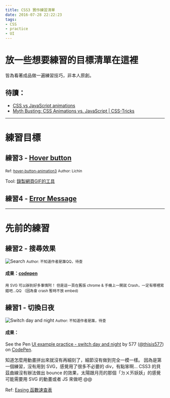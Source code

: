 ```yaml
---
title: CSS3 實作練習清單
date: 2016-07-28 22:22:23
tags:
- CSS
- practice
- UI
---
```


# 放一些想要練習的目標清單在這裡

<div class="tip">
	皆為看著成品做一遍練習技巧，非本人原創。
</div>

## 待讀：
- [CSS vs JavaScript animations](https://developers.google.com/web/fundamentals/design-and-ui/animations/css-vs-javascript?hl=en)
- [Myth Busting: CSS Animations vs. JavaScript | CSS-Tricks](https://css-tricks.com/myth-busting-css-animations-vs-javascript/)

<!-- more -->

----

# 練習目標

## 練習3 - [Hover button](https://lichin.me/hoverbtn2/)
<small>Ref: [hover-button-animation3](https://lichin.me/css/2016/07/28/hover-button-animation3)</small>
<small>Author: Lichin</small>


Tool: [錄製網頁GIF的工具](http://www.cockos.com/licecap/)


## 練習4 - [Error Message](https://dribbble.com/shots/2818079-Error-Message)

----

# 先前的練習

## 練習2 - 搜尋效果
![Search](https://d262ilb51hltx0.cloudfront.net/max/800/1*1PijTRGwpdBDO4yQPJCBjA.gif)
<small class="img-description">Author: 不知道作者是誰QQ，待查</small>

#### 成果：[codepen](http://codepen.io/thisis577/pen/jAGmyR/)

<small class="murmur">
	用 SVG 可以辦到好多事情阿！
	但是這一頁在舊版 chrome & 手機上一開就 Crash，一定有哪裡寫錯吧...QQ
	（因為會 crash 暫時不放 embed)
</small>


## 練習1 - 切換日夜
![Switch day and night](https://d262ilb51hltx0.cloudfront.net/max/800/1*Na6uh-8wut97eVoIABslMA.gif)
<small class="img-description">Author: 不知道作者是誰，待查</small>

#### 成果：
<p data-height="397" data-theme-id="light" data-slug-hash="wWAgmr" data-default-tab="result" data-user="thisis577" data-embed-version="2" class="codepen">See the Pen <a href="http://codepen.io/thisis577/pen/wWAgmr/">UI example practice - switch day and night</a> by 577 (<a href="http://codepen.io/thisis577">@thisis577</a>) on <a href="http://codepen.io">CodePen</a>.</p>
<script async src="//assets.codepen.io/assets/embed/ei.js"></script>

知道怎麼用動畫拼出來就沒有再細刻了，細節沒有做到完全一模一樣。
因為是第一個練習，沒有用到 SVG，感覺用了很多不必要的 div，有點笨啊...
CSS3 的貝茲曲線沒有辦法做出 bounce 的效果，太陽跟月亮的那個「ㄉㄨㄞ妖妖」的感覺可能需要用 SVG 的動畫或者 JS 來做吧 @@

Ref: [Easing 函數速查表](http://easings.net/zh-tw)
